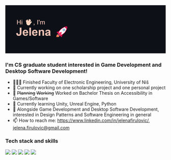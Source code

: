 <img src="/header.png"/>

### I'm CS graduate student interested in Game Development and Desktop Software Development!

- 👩🏻‍💻 Finished Faculty of Electronic Engineering, University of Niš 
- 🔭 Currently working on one scholarship project and one personal project
- 🎯 ~~Planning~~ ~~Working~~ Worked on Bachelor Thesis on Accessibility in Games/Software
- 🌱 Currently learning Unity, Unreal Engine, Python
- 🤔 Alongside Game Development and Desktop Software Development, interested in Design Patterns and Software Engineering in general
- 📫 How to reach me: https://www.linkedin.com/in/jelenafirulovic/, jelena.firulovic@gmail.com

### Tech stack and skills

<img src="https://img.shields.io/badge/C%23-239120?style=for-the-badge&logo=c-sharp&logoColor=white"/> <img src="https://img.shields.io/badge/C%2B%2B-00599C?style=for-the-badge&logo=c%2B%2B&logoColor=white"/> <img src="https://img.shields.io/badge/Unity-100000?style=for-the-badge&logo=unity&logoColor=white"/> <img src="https://img.shields.io/badge/.NET-512BD4?style=for-the-badge&logo=dotnet&logoColor=white"/> <!--<img src="https://img.shields.io/badge/-Unreal%20Engine-313131?style=for-the-badge&logo=unreal-engine&logoColor=white"/>-->  <img src="https://img.shields.io/badge/Python-FFD43B?style=for-the-badge&logo=python&logoColor=blue"/>
